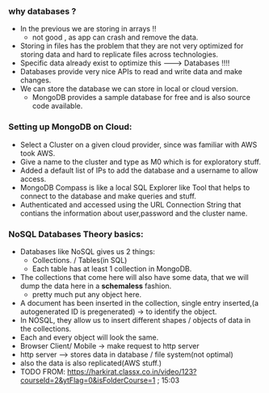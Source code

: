 ### why databases ?
- In the previous  we are storing in arrays !! 
	- not good , as app can crash and remove the data.
- Storing in files has the  problem that they are not very optimized for storing data and hard to replicate files across technologies.
- Specific data already exist to optimize this ---> Databases !!!!
- Databases provide very nice APIs to read and write data and make changes.
- We can store the database we can store in local or cloud version.
	- MongoDB provides a sample database for free and is also source code available.

### Setting up MongoDB on Cloud:
- Select a Cluster on a given cloud provider, since was familiar with AWS took AWS.
- Give a name to the cluster and type as M0 which is for exploratory stuff.
- Added a default list of IPs to add the database and a username to allow access.
- MongoDB Compass is like a local SQL Explorer like Tool that helps to connect to the database and make queries and stuff.
- Authenticated and accessed using the URL Connection String that contians the information about user,password and the cluster name.

### NoSQL Databases Theory basics:
- Databases like NoSQL gives us 2 things:
	- Collections. / Tables(in SQL)
	- Each table has at least 1 collection in MongoDB.
- The collections that come here will also have some data, that we will dump the data here in a **schemaless** fashion.
	- pretty much put any object here.
- A document has been inserted in the collection, single entry inserted,(a autogenerated ID is pregenerated) -> to identify the object.
- In NOSQL, they allow us to insert different shapes / objects of data in the collections.
- Each and every object will look the same.
- Browser Client/ Mobile  -> make request to http server 
- http server --> stores data in database / file system(not optimal)
- also the data is also replicated(AWS stuff.)
- TODO FROM: https://harkirat.classx.co.in/video/123?courseId=2&ytFlag=0&isFolderCourse=1 ; 15:03